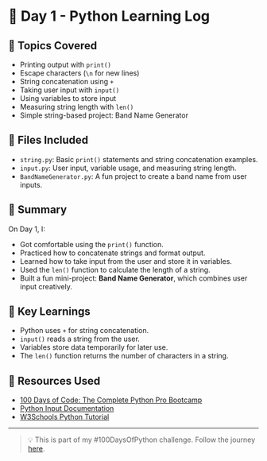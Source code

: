 # 📅 Day 1 - Python Learning Log

## 🧠 Topics Covered
- Printing output with `print()`
- Escape characters (`\n` for new lines)
- String concatenation using `+`
- Taking user input with `input()`
- Using variables to store input
- Measuring string length with `len()`
- Simple string-based project: Band Name Generator

## 📂 Files Included
- `string.py`: Basic `print()` statements and string concatenation examples.
- `input.py`: User input, variable usage, and measuring string length.
- `BandNameGenerator.py`: A fun project to create a band name from user inputs.

## 📝 Summary
On Day 1, I:
- Got comfortable using the `print()` function.
- Practiced how to concatenate strings and format output.
- Learned how to take input from the user and store it in variables.
- Used the `len()` function to calculate the length of a string.
- Built a fun mini-project: **Band Name Generator**, which combines user input creatively.

## 🚀 Key Learnings
- Python uses `+` for string concatenation.
- `input()` reads a string from the user.
- Variables store data temporarily for later use.
- The `len()` function returns the number of characters in a string.

## 🔗 Resources Used
- [100 Days of Code: The Complete Python Pro Bootcamp](https://www.udemy.com/course/100-days-of-code/)
- [Python Input Documentation](https://docs.python.org/3/library/functions.html#input)
- [W3Schools Python Tutorial](https://www.w3schools.com/python/)

---

> 💡 This is part of my #100DaysOfPython challenge. Follow the journey [here](https://github.com/yourusername/your-repo-name).
